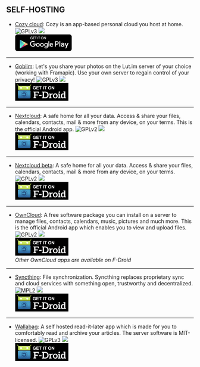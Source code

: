 <!--
    Copyright (C)  2016 PRIMOKORN.
    Permission is granted to copy, distribute and/or modify this document
    under the terms of the GNU Free Documentation License, Version 1.3
    or any later version published by the Free Software Foundation;
    with no Invariant Sections, no Front-Cover Texts, and no Back-Cover Texts.
    A copy of the license is included in the section entitled "GNU
    Free Documentation License".
-->
## SELF-HOSTING

* [Cozy cloud](https://cozy.io/en/): Cozy is an app-based personal cloud you host at home.
![GPLv3](https://img.shields.io/badge/License-GPLv3-brightgreen.svg?style=flat-square)
[![](https://img.shields.io/badge/Source-Github-lightgrey.svg?style=flat-square)](https://github.com/cozy/cozy-mobile)  
[![](Pictures/Google_Play.png)](https://play.google.com/store/apps/details?id=io.cozy.files_client)

***

* [Goblim](http://v.ht/j5fn): Let's you share your photos on the Lut.im server of your choice (working with Framapic). Use your own server to regain control of your privacy!
![GPLv3](https://img.shields.io/badge/License-GPLv3-brightgreen.svg?style=flat-square)
[![](https://img.shields.io/badge/Source-GitLab-lightgrey.svg?style=flat-square)](https://git.mob-dev.fr/Schoumi/Goblim)  
[![](Pictures/F-Droid.png)](http://v.ht/j5fn)

***

* [Nextcloud](https://f-droid.org/repository/browse/?fdid=com.nextcloud.client): A safe home for all your data. Access & share your files, calendars, contacts, mail & more from any device, on your terms. This is the official Android app.
![GPLv2](https://img.shields.io/badge/License-GPLv2-brightgreen.svg?style=flat-square)
[![](https://img.shields.io/badge/Source-Github-lightgrey.svg?style=flat-square)](https://github.com/nextcloud/android)  
[![](Pictures/F-Droid.png)](https://f-droid.org/repository/browse/?fdid=com.nextcloud.client)

***

* [Nextcloud beta](https://f-droid.org/repository/browse/?fdid=com.nextcloud.android.beta): A safe home for all your data. Access & share your files, calendars, contacts, mail & more from any device, on your terms.
![GPLv2](https://img.shields.io/badge/License-GPLv2-brightgreen.svg?style=flat-square)
[![](https://img.shields.io/badge/Source-Github-lightgrey.svg?style=flat-square)](https://github.com/nextcloud/android)  
[![](Pictures/F-Droid.png)](https://f-droid.org/repository/browse/?fdid=com.nextcloud.android.beta)

***

* [OwnCloud](http://v.ht/KDTH): A free software package you can install on a server to manage files, contacts, calendars, music, pictures and much more. This is the official Android app which enables you to view and upload files.
![GPLv2](https://img.shields.io/badge/License-GPLv2-brightgreen.svg?style=flat-square)
[![](https://img.shields.io/badge/Source-Github-lightgrey.svg?style=flat-square)](https://github.com/owncloud/android)  
[![](Pictures/F-Droid.png)](http://v.ht/KDTH)  
_Other OwnCloud apps are available on F-Droid_

***

* [Syncthing](http://v.ht/ZwZX): File synchronization. Syncthing replaces proprietary sync and cloud services with something open, trustworthy and decentralized.
![MPL2](https://img.shields.io/badge/License-MPL2-yellow.svg?style=flat-square)
[![](https://img.shields.io/badge/Source-Github-lightgrey.svg?style=flat-square)](https://github.com/syncthing/syncthing-android)  
[![](Pictures/F-Droid.png)](http://v.ht/ZwZX)

***

* [Wallabag](http://v.ht/OdRj): A self hosted read-it-later app which is made for you to comfortably read and archive your articles. The server software is MIT-licensed.
![GPLv3](https://img.shields.io/badge/License-GPLv3-brightgreen.svg?style=flat-square)
[![](https://img.shields.io/badge/Source-Github-lightgrey.svg?style=flat-square)](https://github.com/wallabag/android-app)  
[![](Pictures/F-Droid.png)](http://v.ht/OdRj)